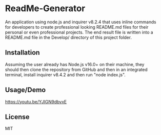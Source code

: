 # ReadMe-Generator
An application using node.js and inquirer v8.2.4 that uses inline commands for developers to create professional
looking README.md files for their personal or even professional projects. The end result file is written into a
README.md file in the Develop/ directory of this project folder.

## Installation
Assuming the user already has Node.js v16.0+ on their machine, they should then clone the repository from GitHub and
then in an integrated terminal, install inquirer v8.4.2 and then run "node index.js".

## Usage/Demo
https://youtu.be/YJIGN9dbvxE

## License
MIT

